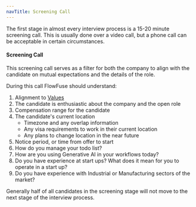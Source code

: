 ```yaml
---
navTitle: Screening Call
---
```


The first stage in almost every interview process is a 15-20 minute screening call. 
This is usually done over a video call, but a phone call can be acceptable in certain circumstances. 

#### Screening Call

This screening call serves as a filter for both the company to align with the candidate on mutual expectations and the details of the role. 

During this call FlowFuse should understand:
1. Alignment to [Values](../../company/values.md)
1. The candidate is enthusiastic about the company and the open role
1. Compensation range for the candidate
1. The candidate's current location
   * Timezone and any overlap information
   * Any visa requirements to work in their current location
   * Any plans to change location in the near future
1. Notice period, or time from offer to start
1. How do you manage your todo list?
1. How are you using Generative AI in your workflows today?
2. Do you have experience at start ups? What does it mean for you to operate in a start up?
3. Do you have experience with Industrial or Manufacturing sectors of the market?

Generally half of all candidates in the screening stage will not move to the next stage of the interview process.
